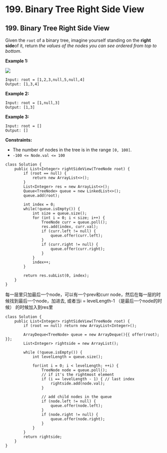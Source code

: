 # 199. Binary Tree Right Side View

## 199. Binary Tree Right Side View



Given the `root` of a binary tree, imagine yourself standing on the **right side**of it, return _the values of the nodes you can see ordered from top to bottom_.

&#x20;

**Example 1:**

![](https://assets.leetcode.com/uploads/2021/02/14/tree.jpg)

```
Input: root = [1,2,3,null,5,null,4]
Output: [1,3,4]
```

**Example 2:**

```
Input: root = [1,null,3]
Output: [1,3]
```

**Example 3:**

```
Input: root = []
Output: []
```

&#x20;

**Constraints:**

* The number of nodes in the tree is in the range `[0, 100]`.
* `-100 <= Node.val <= 100`

```
class Solution {
    public List<Integer> rightSideView(TreeNode root) {
        if (root == null) {
            return new ArrayList<>();
        }
        List<Integer> res = new ArrayList<>();
        Queue<TreeNode> queue = new LinkedList<>();
        queue.add(root);
        
        int index = 0;
        while(!queue.isEmpty()) {
            int size = queue.size();
            for (int i = 0; i < size; i++) {
                TreeNode curr = queue.poll();
                res.add(index, curr.val);
                if (curr.left != null) {
                    queue.offer(curr.left);
                }
                if (curr.right != null) {
                    queue.offer(curr.right);
                }
            }
            index++;
        }
        
        return res.subList(0, index);
    }
}
```

每一层里只加最后一个node，可以有一个prev和curr node，然后在每一层的时候找到最后一个node，加进去, 或者当i = levelLength-1 （是最后一个node的时候） 的时候加入到res里

```
class Solution {
    public List<Integer> rightSideView(TreeNode root) {
        if (root == null) return new ArrayList<Integer>();
        
        ArrayDeque<TreeNode> queue = new ArrayDeque(){{ offer(root); }};
        List<Integer> rightside = new ArrayList();
        
        while (!queue.isEmpty()) {
            int levelLength = queue.size();

            for(int i = 0; i < levelLength; ++i) {
                TreeNode node = queue.poll();
                // if it's the rightmost element
                if (i == levelLength - 1) { // last index
                    rightside.add(node.val);    
                }

                // add child nodes in the queue
                if (node.left != null) {
                    queue.offer(node.left);    
                }
                if (node.right != null) {
                    queue.offer(node.right);
                }
            }
        }
        return rightside;
    }
}
```





